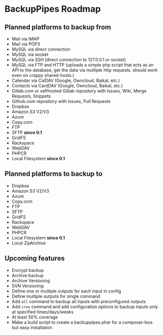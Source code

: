 # BackupPipes Roadmap

## Planned platforms to backup from

* Mail via IMAP
* Mail via POP3
* MySQL via direct connection
* MySQL via socket
* MySQL via SSH (direct connection to 127.0.0.1 or socket)
* MySQL via FTP and HTTP (uploads a simple php script that acts as an API to the database, get the data via multiple http requests. should work even on crappy shared-hosts.)
* Calendar via CalDAV (Google, Owncloud, Baikal, etc.)
* Contacts via CardDAV (Google, Owncloud, Baikal, etc.)
* Gitlab.com or selfhosted Gitlab repository with Issues, Wiki, Merge Requests, Snippets
* Github.com repository with Issues, Pull Requests
* Dropbox
* Amazon S3 V2/V3
* Azure
* Copy.com
* FTP
* SFTP **since 0.1**
* GridFS
* Rackspace
* WebDAV
* PHPCR
* Local Filesystem **since 0.1**

## Planned platforms to backup to

* Dropbox
* Amazon S3 V2/V3
* Azure
* Copy.com
* FTP
* SFTP
* GridFS
* Rackspace
* WebDAV
* PHPCR
* Local Filesystem **since 0.1**
* Local ZipArchive

## Upcoming features

* Encrypt backup
* Archive backup
* Archive Versioning
* SVN Versioning
* Define one or multiple outputs for each input in config
* Define multiple outputs for single command
* Add `all` command to backup all inputs with preconfigured outputs
* Add `cron` command and add configuration options to backup inputs only at specified times/days/weeks
* At least 50% coverage
* Make a build script to create a backuppipes.phar for a composer-less but easy installation
